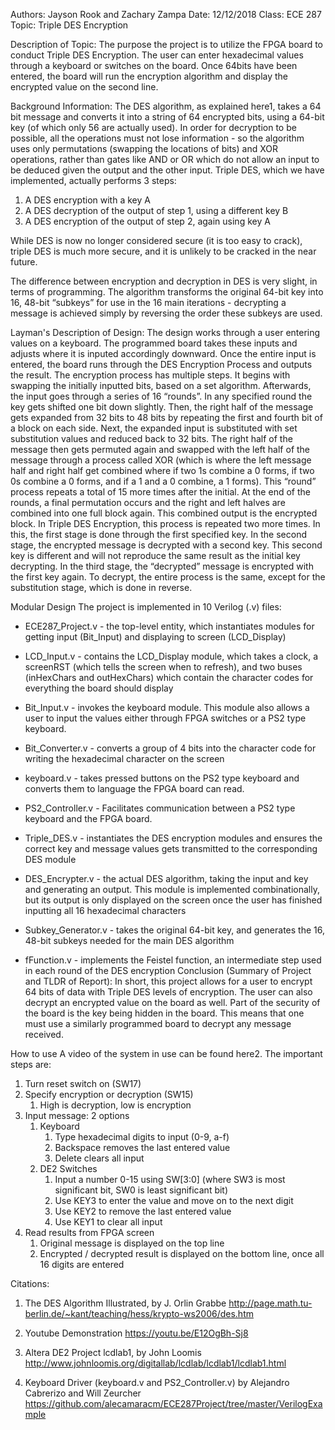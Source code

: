 ﻿Authors: Jayson Rook and Zachary Zampa
Date: 12/12/2018
Class: ECE 287
Topic: Triple DES Encryption




Description of Topic:
The purpose the project is to utilize the FPGA board to conduct Triple DES Encryption. The user can enter hexadecimal values through a keyboard or switches on the board. Once 64bits have been entered, the board will run the encryption algorithm and display the encrypted value on the second line.


Background Information:
The DES algorithm, as explained here1, takes a 64 bit message and converts it into a string of 64 encrypted bits, using a 64-bit key (of which only 56 are actually used). In order for decryption to be possible, all the operations must not lose information - so the algorithm uses only permutations (swapping the locations of bits) and XOR operations, rather than gates like AND or OR which do not allow an input to be deduced given the output and the other input. Triple DES, which we have implemented, actually performs 3 steps:


1. A DES encryption with a key A
2. A DES decryption of the output of step 1, using a different key B
3. A DES encryption of the output of step 2, again using key A


While DES is now no longer considered secure (it is too easy to crack), triple DES is much more secure, and it is unlikely to be cracked in the near future.


The difference between encryption and decryption in DES is very slight, in terms of programming. The algorithm transforms the original 64-bit key into 16, 48-bit “subkeys” for use in the 16 main iterations - decrypting a message is achieved simply by reversing the order these subkeys are used.


Layman's Description of Design: 
The design works through a user entering values on a keyboard. The programmed board takes these inputs and adjusts where it is inputed accordingly downward. Once the entire input is entered, the board runs through the DES Encryption Process and outputs the result. The encryption process has multiple steps. It begins with swapping the initially inputted bits, based on a set algorithm. Afterwards, the input goes through a series of 16 “rounds”. In any specified round the key gets shifted one bit down slightly. Then, the right half of the message gets expanded from 32 bits to 48 bits by repeating the first and fourth bit of a block on each side. Next, the expanded input is substituted with set substitution values and reduced back to 32 bits. The right half of the message then gets permuted again and swapped with the left half of the message through a process called XOR (which is where the left message half and right half get combined where if two 1s combine a 0 forms, if two 0s combine a 0 forms, and if a 1 and a 0 combine, a 1 forms).  This “round” process repeats a total of 15 more times after the initial. At the end of the rounds, a final permutation occurs and the right and left halves are combined into one full block again. This combined output is the encrypted block. In Triple DES Encryption, this process is repeated two more times. In this, the first stage is done through the first specified key. In the second stage, the encrypted message is decrypted with a second key. This second key is different and will not reproduce the same result as the initial key decrypting. In the third stage, the “decrypted” message is encrypted with the first key again. To decrypt, the entire process is the same, except for the substitution stage, which is done in reverse.


Modular Design
The project is implemented in 10 Verilog (.v) files:
* ECE287_Project.v - the top-level entity, which instantiates modules for getting input (Bit_Input) and displaying to screen (LCD_Display)


* LCD_Input.v - contains the LCD_Display module, which takes a clock, a screenRST (which tells the screen when to refresh), and two buses (inHexChars and outHexChars) which contain the character codes for everything the board should display


* Bit_Input.v - invokes the keyboard module. This module also allows a user to input the values either through FPGA switches or a PS2 type keyboard. 


* Bit_Converter.v - converts a group of 4 bits into the character code for writing the hexadecimal character on the screen


* keyboard.v - takes pressed buttons on the PS2 type keyboard and converts them to language the FPGA board can read. 


* PS2_Controller.v - Facilitates communication between a PS2 type keyboard and the FPGA board. 


* Triple_DES.v - instantiates the DES encryption modules and ensures the correct key and message values gets transmitted to the corresponding DES module


* DES_Encrypter.v - the actual DES algorithm, taking the input and key and generating an output. This module is implemented combinationally, but its output is only displayed on the screen once the user has finished inputting all 16 hexadecimal characters


* Subkey_Generator.v - takes the original 64-bit key, and generates the 16, 48-bit subkeys needed for the main DES algorithm


* fFunction.v - implements the Feistel function, an intermediate step used in each round of the DES encryption
Conclusion (Summary of Project and TLDR of Report):
In short, this project allows for a user to encrypt 64 bits of data with Triple DES levels of encryption. The user can also decrypt an encrypted value on the board as well. Part of the security of the board is the key being hidden in the board. This means that one must use a similarly programmed board to decrypt any message received. 


How to use
A video of the system in use can be found here2. The important steps are:
1. Turn reset switch on (SW17)
2. Specify encryption or decryption (SW15)
   1. High is decryption, low is encryption
1. Input message: 2 options
   1. Keyboard
      1. Type hexadecimal digits to input (0-9, a-f)
      2. Backspace removes the last entered value
      3. Delete clears all input
   1. DE2 Switches
      1. Input a number 0-15 using SW[3:0] (where SW3 is most significant bit, SW0 is least significant bit)
      2. Use KEY3 to enter the value and move on to the next digit
      3. Use KEY2 to remove the last entered value
      4. Use KEY1 to clear all input
1. Read results from FPGA screen
   1. Original message is displayed on the top line
   2. Encrypted / decrypted result is displayed on the bottom line, once all 16 digits are entered




Citations: 
1. The DES Algorithm Illustrated, by J. Orlin Grabbe
http://page.math.tu-berlin.de/~kant/teaching/hess/krypto-ws2006/des.htm 


1. Youtube Demonstration
        https://youtu.be/E12OgBh-Sj8


1. Altera DE2 Project lcdlab1, by John Loomis
http://www.johnloomis.org/digitallab/lcdlab/lcdlab1/lcdlab1.html 


1. Keyboard Driver (keyboard.v and PS2_Controller.v) by Alejandro Cabrerizo and Will Zeurcher
https://github.com/alecamaracm/ECE287Project/tree/master/VerilogExample